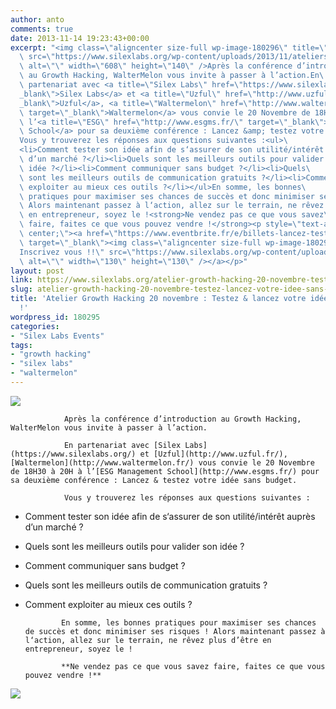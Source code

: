 ```yaml
---
author: anto
comments: true
date: 2013-11-14 19:23:43+00:00
excerpt: "<img class=\"aligncenter size-full wp-image-180296\" title=\"ateliers-walter-melon-ESG\"\
  \ src=\"https://www.silexlabs.org/wp-content/uploads/2013/11/ateliers-walter-melon-ESG.png\"\
  \ alt=\"\" width=\"608\" height=\"140\" />Après la conférence d’introduction\
  \ au Growth Hacking, WalterMelon vous invite à passer à l’action.En\
  \ partenariat avec <a title=\"Silex Labs\" href=\"https://www.silexlabs.org/\" target=\"\
  _blank\">Silex Labs</a> et <a title=\"Uzful\" href=\"http://www.uzful.fr/\" target=\"\
  _blank\">Uzful</a>, <a title=\"Waltermelon\" href=\"http://www.waltermelon.fr/\"\
  \ target=\"_blank\">Waltermelon</a> vous convie le 20 Novembre de 18H30 à 20H à\
  \ l’<a title=\"ESG\" href=\"http://www.esgms.fr/\" target=\"_blank\">ESG Management\
  \ School</a> pour sa deuxième conférence : Lancez &amp; testez votre idée sans budget.\
  Vous y trouverez les réponses aux questions suivantes :<ul>\
  <li>Comment tester son idée afin de s‘assurer de son utilité/intérêt auprès\
  \ d’un marché ?</li><li>Quels sont les meilleurs outils pour valider son\
  \ idée ?</li><li>Comment communiquer sans budget ?</li><li>Quels\
  \ sont les meilleurs outils de communication gratuits ?</li><li>Comment\
  \ exploiter au mieux ces outils ?</li></ul>En somme, les bonnes\
  \ pratiques pour maximiser ses chances de succès et donc minimiser ses risques !\
  \ Alors maintenant passez à l‘action, allez sur le terrain, ne rêvez plus d’être\
  \ en entrepreneur, soyez le !<strong>Ne vendez pas ce que vous savez\
  \ faire, faites ce que vous pouvez vendre !</strong><p style=\"text-align:\
  \ center;\"><a href=\"https://www.eventbrite.fr/e/billets-lancez-testez-une-idee-sans-budget-9099323321?utm_term=concours&amp;utm_medium=Soyezlean&amp;utm_campaign=Le+crowdfunding+de+walter&amp;utm_source=Soyezlean&amp;utm_content=concours\"\
  \ target=\"_blank\"><img class=\"aligncenter size-full wp-image-180297\" title=\"\
  Inscrivez vous !!\" src=\"https://www.silexlabs.org/wp-content/uploads/2013/11/icone_inscription111.png\"\
  \ alt=\"\" width=\"130\" height=\"130\" /></a></p>"
layout: post
link: https://www.silexlabs.org/atelier-growth-hacking-20-novembre-testez-lancez-votre-idee-sans-budget/
slug: atelier-growth-hacking-20-novembre-testez-lancez-votre-idee-sans-budget
title: 'Atelier Growth Hacking 20 novembre : Testez & lancez votre idée sans budget
  !'
wordpress_id: 180295
categories:
- "Silex Labs Events"
tags:
- "growth hacking"
- "silex labs"
- "waltermelon"
---
```


![](https://www.silexlabs.org/wp-content/uploads/2013/11/ateliers-walter-melon-ESG.png)

				Après la conférence d’introduction au Growth Hacking, WalterMelon vous invite à passer à l’action.

				En partenariat avec [Silex Labs](https://www.silexlabs.org/) et [Uzful](http://www.uzful.fr/), [Waltermelon](http://www.waltermelon.fr/) vous convie le 20 Novembre de 18H30 à 20H à l’[ESG Management School](http://www.esgms.fr/) pour sa deuxième conférence : Lancez & testez votre idée sans budget.

				Vous y trouverez les réponses aux questions suivantes :




  * Comment tester son idée afin de s‘assurer de son utilité/intérêt auprès d’un marché ?


  * Quels sont les meilleurs outils pour valider son idée ?


  * Comment communiquer sans budget ?


  * Quels sont les meilleurs outils de communication gratuits ?


  * Comment exploiter au mieux ces outils ?


				En somme, les bonnes pratiques pour maximiser ses chances de succès et donc minimiser ses risques ! Alors maintenant passez à l‘action, allez sur le terrain, ne rêvez plus d’être en entrepreneur, soyez le !

				**Ne vendez pas ce que vous savez faire, faites ce que vous pouvez vendre !**


[![](https://www.silexlabs.org/wp-content/uploads/2013/11/icone_inscription111.png)](https://www.eventbrite.fr/e/billets-lancez-testez-une-idee-sans-budget-9099323321?utm_term=concours&utm_medium=Soyezlean&utm_campaign=Le+crowdfunding+de+walter&utm_source=Soyezlean&utm_content=concours)
